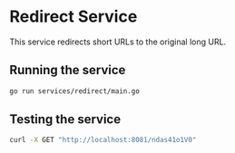 # Redirect Service

This service redirects short URLs to the original long URL.

## Running the service

```bash
go run services/redirect/main.go
```

## Testing the service

```bash
curl -X GET "http://localhost:8081/ndas41o1V0"
```
